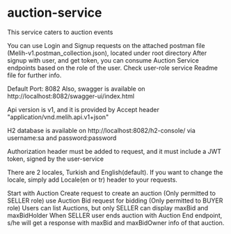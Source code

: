 # auction-service
This service caters to auction events

You can use Login and Signup requests on the attached postman file (Melih-v1.postman_collection.json), located under root directory 
After signup with user, and get token, you can consume Auction Service endpoints based on the role of the user. Check user-role service Readme file for further info.

Default Port: 8082 Also, swagger is available on http://localhost:8082/swagger-ui/index.html

Api version is v1, and it is provided by Accept header "application/vnd.melih.api.v1+json"

H2 database is available on http://localhost:8082/h2-console/ via username:sa and password:password

Authorization header must be added to request, and it must include a JWT token, signed by the user-service

There are 2 locales, Turkish and English(default). If you want to change the locale, simply add Locale(en or tr) header to your requests.

Start with Auction Create request to create an auction (Only permitted to SELLER role)
use Auction Bid request for bidding (Only permitted to BUYER role)
Users can list Auctions, but only SELLER can display maxBid and maxBidHolder 
When SELLER user ends auction with Auction End endpoint, s/he will get a response with maxBid and maxBidOwner info of that auction.
